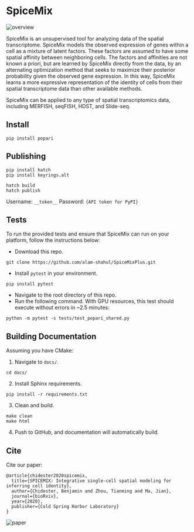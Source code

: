 # SpiceMix

![overview](./SpiceMix_overview.png)

SpiceMix is an unsupervised tool for analyzing data of the spatial transcriptome. SpiceMix models the observed expression of genes within a cell as a mixture of latent factors. These factors are assumed to have some spatial affinity between neighboring cells. The factors and affinities are not known a priori, but are learned by SpiceMix directly from the data, by an alternating optimization method that seeks to maximize their posterior probability given the observed gene expression. In this way, SpiceMix learns a more expressive representation of the identity of cells from their spatial transcriptome data than other available methods. 

SpiceMix can be applied to any type of spatial transcriptomics data, including MERFISH, seqFISH, HDST, and Slide-seq.

## Install

```
pip install popari
```

## Publishing

```
pip install hatch
pip install keyrings.alt

hatch build
hatch publish
```
Username: `__token__`
Password: `{API token for PyPI}`

## Tests

To run the provided tests and ensure that SpiceMix can run on your platform, follow the instructions below:

- Download this repo.
```console
git clone https://github.com/alam-shahul/SpiceMixPlus.git
```
- Install `pytest` in your environment.
```console
pip install pytest
```
- Navigate to the root directory of this repo.
- Run the following command. With GPU resources, this test should execute without errors in ~2.5 minutes:
```console
python -m pytest -s tests/test_popari_shared.py
```
## Building Documentation

Assuming you have CMake:

1. Navigate to `docs/`.
```console
cd docs/
```
2. Install Sphinx requirements.
```console
pip install -r requirements.txt
```
3. Clean and build.
```console
make clean
make html
```
4. Push to GitHub, and documentation will automatically build.


## Cite

Cite our paper:

```
@article{chidester2020spicemix,
  title={SPICEMIX: Integrative single-cell spatial modeling for inferring cell identity},
  author={Chidester, Benjamin and Zhou, Tianming and Ma, Jian},
  journal={bioRxiv},
  year={2020},
  publisher={Cold Spring Harbor Laboratory}
}
```

![paper](./paper.png)
